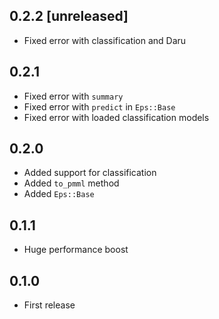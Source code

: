 ## 0.2.2 [unreleased]

- Fixed error with classification and Daru

## 0.2.1

- Fixed error with `summary`
- Fixed error with `predict` in `Eps::Base`
- Fixed error with loaded classification models

## 0.2.0

- Added support for classification
- Added `to_pmml` method
- Added `Eps::Base`

## 0.1.1

- Huge performance boost

## 0.1.0

- First release
